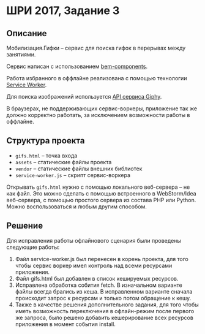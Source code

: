 # ШРИ 2017, Задание 3

## Описание

Мобилизация.Гифки – сервис для поиска гифок в перерывах между занятиями.

Сервис написан с использованием [bem-components](https://ru.bem.info/platform/libs/bem-components/5.0.0/).

Работа избранного в оффлайне реализована с помощью технологии [Service Worker](https://developer.mozilla.org/ru/docs/Web/API/Service_Worker_API/Using_Service_Workers).

Для поиска изображений используется [API сервиса Giphy](https://github.com/Giphy/GiphyAPI).

В браузерах, не поддерживающих сервис-воркеры, приложение так же должно корректно работать, 
за исключением возможности работы в оффлайне.

## Структура проекта

  * `gifs.html` – точка входа
  * `assets` – статические файлы проекта
  * `vendor` –  статические файлы внешних библиотек
  * `service-worker.js` – скрипт сервис-воркера

Открывать `gifs.html` нужно с помощью локального веб-сервера – не как файл. 
Это можно сделать с помощью встроенного в WebStorm/Idea веб-сервера, с помощью простого сервера
из состава PHP или Python. Можно воспользоваться и любым другим способом.

## Решение

Для исправления работы офлайнового сценария были проведены следующие работы:

1. Файл service-worker.js был перенесен в корень проекта, для того чтобы сервис воркер имел контроль над всеми ресурсами приложения. 
2. Файл gifs.html был добавлен в список кешируемых ресурсов.
3. Исправлена обработка собития fetch. В изначальном варианте файлы всегда брались из кеша. В исправленном варианте сначала происходит запрос к ресурсам и только потом обращение к кешу.
4. Также в качестве решения дополнительного задания, для того чтобы иметь возможность переключения в офлайн-режим после первого же запроса, было решено добавить кешерирование всех ресурсов приложения в момент события install.